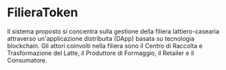 # FilieraToken
Il sistema proposto si concentra sulla gestione della filiera lattiero-casearia attraverso un'applicazione distribuita (DApp) basata su tecnologia blockchain. Gli attori coinvolti nella filiera sono il Centro di Raccolta e Trasformazione del Latte, il Produttore di Formaggio, il Retailer e il Consumatore.
